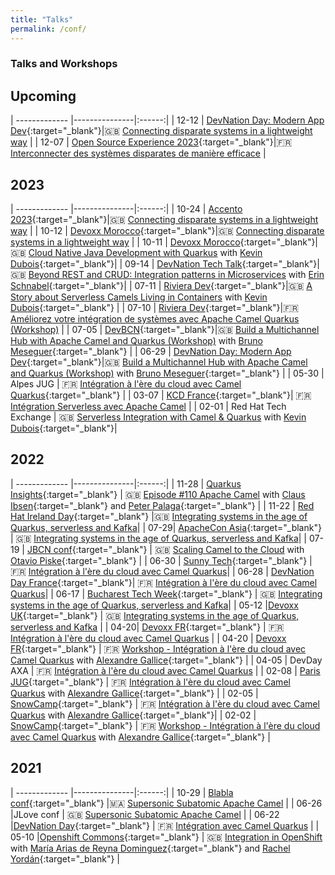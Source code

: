 ```yaml
---
title: "Talks"
permalink: /conf/
---
```

<style>
  table {
    width: 100%;
    border-collapse: collapse;
    border: none;
  }
  td:nth-child(1) {
    width: 10%;
  }
  td:nth-child(2) {
    width: 30%;
  }
  td:nth-child(3) {
    width: 60%;
  }
  td {
    padding: 5px;
    text-align: left;
  }
</style>

### Talks and Workshops

## Upcoming

| ------------- |---------------|:------:|
| 12-12 | [DevNation Day: Modern App Dev](https://hopin.com/events/devdaymad/){:target="_blank"}|🇬🇧 [Connecting disparate systems in a lightweight way](/talk/connecting-disparate-systems) |
| 12-07 | [Open Source Experience 2023](https://www.opensource-experience.com/){:target="_blank"}|🇫🇷 [Interconnecter des systèmes disparates de manière efficace](/talk/connecting-disparate-systems-fr) |

## 2023

| ------------- |---------------|:------:|
| 10-24 | [Accento 2023](https://2023.accento.dev/){:target="_blank"}|🇬🇧 [Connecting disparate systems in a lightweight way](/talk/connecting-disparate-systems) |
| 10-12 | [Devoxx Morocco](https://devoxx.ma/){:target="_blank"}|🇬🇧 [Connecting disparate systems in a lightweight way](/talk/connecting-disparate-systems) |
| 10-11 | [Devoxx Morocco](https://devoxx.ma/){:target="_blank"}|🇬🇧 [Cloud Native Java Development with Quarkus](/lab/quarkus/)  with [Kevin Dubois](https://twitter.com/kevindubois){:target="_blank"}|
| 09-14 | [DevNation Tech Talk](https://developers.redhat.com/devnation/tech-talks/beyond-rest-and-crud){:target="_blank"}|🇬🇧 [Beyond REST and CRUD: Integration patterns in Microservices](/talk/eip-microservices/) with [Erin Schnabel](https://www.linkedin.com/in/erinschnabel/){:target="_blank"}|
| 07-11 | [Riviera Dev](https://rivieradev.fr/){:target="_blank"}|🇬🇧 [A Story about Serverless Camels Living in Containers](/talk/serverless-camels/) with [Kevin Dubois](https://twitter.com/kevindubois){:target="_blank"} |
| 07-10 | [Riviera Dev](https://rivieradev.fr/){:target="_blank"}|🇫🇷 [Améliorez votre intégration de systèmes avec Apache Camel Quarkus (Workshop)](/lab/camel-quarkus-workshop-fr/)  | 
| 07-05 | [DevBCN](https://www.devbcn.com/){:target="_blank"}|🇬🇧 [Build a Multichannel Hub with Apache Camel and Quarkus (Workshop)](/lab/multichannel-hub-camel-quarkus/)  with [Bruno Meseguer](https://www.linkedin.com/in/bruno-meseguer-a764421/){:target="_blank"} | 
| 06-29 | [DevNation Day: Modern App Dev](https://hopin.com/events/devnation-day-modern-app-dev-fc3c3a8d-2226-4bf8-a0c1-38d1d37cad83/registration#schedule/){:target="_blank"}|🇬🇧 [Build a Multichannel Hub with Apache Camel and Quarkus (Workshop)](/lab/multichannel-hub-camel-quarkus/) with [Bruno Meseguer](https://www.linkedin.com/in/bruno-meseguer-a764421/){:target="_blank"} |
| 05-30 | Alpes JUG | 🇫🇷 [Intégration à l'ère du cloud avec Camel Quarkus](/talk/integrating-systems-quarkus-serverless-kafka-fr/){:target="_blank"} |
| 03-07  | [KCD France](https://www.kcdfrance.fr/){:target="_blank"}| 🇫🇷 [Intégration Serverless avec Apache Camel](/talk/serverless-integration-camel-fr) | 
| 02-01 | Red Hat Tech Exchange | 🇬🇧 [Serverless Integration  with Camel & Quarkus](/talk/serverless-integration-camel) with [Kevin Dubois](https://twitter.com/kevindubois){:target="_blank"}|

## 2022

| ------------- |---------------|:------:|
| 11-28  | [Quarkus Insights](https://quarkus.io/insights/){:target="_blank"} | 🇬🇧 [Episode #110 Apache Camel](/talk/quarkus-insights-110) with [Claus Ibsen](https://twitter.com/davsclaus){:target="_blank"} and [Peter Palaga](https://twitter.com/ppalaga){:target="_blank"} | 
| 11-22 | [Red Hat Ireland Day](https://www.redhat.com/en/events/red-hat-day-ireland-2022){:target="_blank"} |🇬🇧 [Integrating systems in the age of Quarkus, serverless and Kafka](/talk/integrating-systems-quarkus-serverless-kafka/)|
| 07-29| [ApacheCon Asia](https://apachecon.com/acasia2022/index.html){:target="_blank"} | 🇬🇧 [Integrating systems in the age of Quarkus, serverless and Kafka](/talk/integrating-systems-quarkus-serverless-kafka/)| 
|  07-19    |  [JBCN conf](https://www.jbcnconf.com/2022/){:target="_blank"} |  🇬🇧 [Scaling Camel to the Cloud](/talk/scaling-camel-cloud/) with [Otavio Piske](https://twitter.com/otavio021){:target="_blank"} | 
| 06-30 | [Sunny Tech](https://sunny-tech.io/){:target="_blank"} | 🇫🇷 [Intégration à l'ère du cloud avec Camel Quarkus](/talk/integrating-systems-quarkus-serverless-kafka-fr/)| 
| 06-28 | [DevNation Day France](https://hopin.com/events/devnation-day-france-2022#schedule){:target="_blank"}| 🇫🇷 [Intégration à l'ère du cloud avec Camel Quarkus](/talk/integrating-systems-quarkus-serverless-kafka-fr/)| 
| 06-17  | [Bucharest Tech Week](https://www.techweek.ro/java-summit){:target="_blank"} | 🇬🇧 [Integrating systems in the age of Quarkus, serverless and Kafka](/talk/integrating-systems-quarkus-serverless-kafka/)|
| 05-12  |[Devoxx UK](https://www.devoxx.co.uk/){:target="_blank"} | 🇬🇧 [Integrating systems in the age of Quarkus, serverless and Kafka](/talk/integrating-systems-quarkus-serverless-kafka/) |
| 04-20| [Devoxx FR](https://www.devoxx.fr/){:target="_blank"} | 🇫🇷 [Intégration à l'ère du cloud avec Camel Quarkus](/talk/integrating-systems-quarkus-serverless-kafka-fr/) |
| 04-20  | [Devoxx FR](https://www.devoxx.fr/){:target="_blank"} | 🇫🇷 [Workshop - Intégration à l'ère du cloud avec Camel Quarkus](/lab/camel-quarkus-workshop-fr/) with [Alexandre Gallice](https://twitter.com/AlexGallice){:target="_blank"}  | 
| 04-05 | DevDay AXA   | 🇫🇷 [Intégration à l'ère du cloud avec Camel Quarkus](/talk/integrating-systems-quarkus-serverless-kafka-fr/) | 
| 02-08  | [Paris JUG](https://www.parisjug.org){:target="_blank"} | 🇫🇷 [Intégration à l'ère du cloud avec Camel Quarkus](/talk/integrating-systems-quarkus-serverless-kafka-fr/) with [Alexandre Gallice](https://twitter.com/AlexGallice){:target="_blank"}  |
| 02-05 | [SnowCamp](https://snowcamp.io/){:target="_blank"} | 🇫🇷 [Intégration à l'ère du cloud avec Camel Quarkus](/talk/integrating-systems-quarkus-serverless-kafka-fr/) with [Alexandre Gallice](https://twitter.com/AlexGallice){:target="_blank"}| 
| 02-02 | [SnowCamp](https://snowcamp.io/){:target="_blank"} | 🇫🇷 [Workshop - Intégration à l'ère du cloud avec Camel Quarkus](/lab/camel-quarkus-workshop-fr/) with [Alexandre Gallice](https://twitter.com/AlexGallice){:target="_blank"} |

## 2021

| ------------- |---------------|:------:|
| 10-29  | [Blabla conf](https://www.blablaconf.com/){:target="_blank"} |🇲🇦 [Supersonic Subatomic Apache Camel](/talk/supersonic-subatomic-apache-camel/) |
| 06-26 |JLove conf | 🇬🇧 [Supersonic Subatomic Apache Camel](/talk/supersonic-subatomic-apache-camel/)   | 
| 06-22 |[DevNation Day](https://developers.redhat.com/devnation/devnationday-france){:target="_blank"} | 🇫🇷 [Intégration avec Camel Quarkus](/talk/integrating-systems-quarkus-serverless-kafka-fr/)  | 
| 05-10 |[Openshift Commons](https://commons.openshift.org/){:target="_blank"} | 🇬🇧 [Integration in OpenShift](/talk/openshift-commons-2021/) with [María Arias de Reyna Dominguez](https://twitter.com/delawen){:target="_blank"} and [Rachel Yordán](https://twitter.com/nerdycode){:target="_blank"} |

